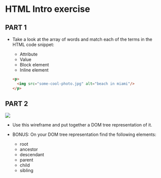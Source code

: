 # HTML Intro exercise

## PART 1

- Take a look at the array of words and match each of the terms in the HTML code snippet:
  - Attribute
  - Value
  - Block element
  - Inline element
  
  ```html
  <p>
    <img src="some-cool-photo.jpg" alt="beach in miami"/>
  </p>
  ```

## PART 2

![](https://ironhack.school/asset-v1:IRONHACK+UXFT+MASTER+type@asset+block@Wireframe_HTML.png)

- Use this wireframe and put together a DOM tree representation of it.

- BONUS: On your DOM tree representation find the following elements:
  - root
  - ancestor
  - descendant
  - parent
  - child
  - sibling
